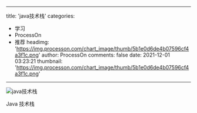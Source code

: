 
---
title: 'java技术栈'
categories: 
 - 学习
 - ProcessOn
 - 推荐
headimg: 'https://img.processon.com/chart_image/thumb/5b1e0d6de4b07596cf4a3f1c.png'
author: ProcessOn
comments: false
date: 2021-12-01 03:23:21
thumbnail: 'https://img.processon.com/chart_image/thumb/5b1e0d6de4b07596cf4a3f1c.png'
---

<div>   
<img class="thumb" alt="java技术栈" src="https://img.processon.com/chart_image/thumb/5b1e0d6de4b07596cf4a3f1c.png" referrerpolicy="no-referrer">
<p>Java 技术栈</p>  
</div>
            